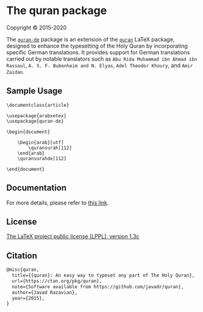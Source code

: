 # The quran package
Copyright © 2015-2020

The [`quran-de`](https://ctan.org/pkg/quran-de) package is an extension of the [`quran`](https://ctan.org/pkg/quran) LaTeX package, designed to enhance the typesetting of the Holy Quran by incorporating specific German translations. It provides support for German translations carried out by notable translators such as `Abu Rida Muhammad ibn Ahmad ibn Rassoul`, `A. S. F. Bubenheim and N. Elyas`, `Adel Theodor Khoury`, and `Amir Zaidan`.

## Sample Usage

```
\documentclass{article}

\usepackage{arabxetex}
\usepackage{quran-de}

\begin{document}

    \begin{arab}[utf]
        \quransurah[112]
    \end{arab}
    \quransurahde[112]

\end{document}
```

## Documentation
For more details, please refer to [this link](http://mirrors.ctan.org/macros/xetex/latex/quran-de/doc/quran-de-doc.pdf).


## License

[The LaTeX project public license (LPPL), version 1.3c](https://www.latex-project.org/lppl/lppl-1-3c/)

## Citation

```tex
@misc{quran,
  title={{quran}: An easy way to typeset any part of The Holy Quran},
  url={https://ctan.org/pkg/quran},
  note={Software available from https://github.com/javadr/quran},
  author={Javad Razavian},
  year={2015},
}
```
